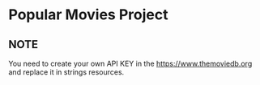 # Popular Movies Project
 
## **NOTE**
You need to create your own API KEY in the https://www.themoviedb.org and replace it in strings resources.